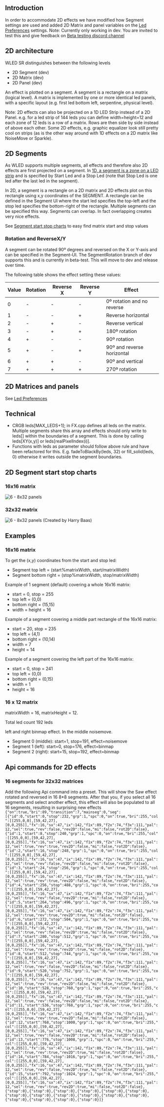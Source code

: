## Introduction

In order to accommodate 2D effects we have modified how Segment settings are used and added 2D Matrix and panel variables on the [Led Preferences](https://github.com/atuline/WLED/wiki/LED-Preferences) settings.
Note: Currently only working in dev. You are invited to test this and give feedback on [Beta testing discord channel](https://discord.com/channels/700041398778331156/700701772838207640)

## 2D architecture

WLED SR distinguishes between the following levels
* 2D Segment (dev)
* 2D Matrix (dev)
* 2D Panel (dev)

An effect is plotted on a segment. A segment is a rectangle on a matrix (logical level). A matrix is implemented by one or more identical led panels,  with a specific layout (e.g. first led bottom left, serpentine, physical level).

Note: 2D effects can also be projected on a 1D LED Strip instead of a 2D Panel. e.g. for a led strip of 144 leds you can define width=height=12 and each zone of 12 leds is a row of a matrix. Rows are then side by side instead of above each other. Some 2D effects, e.g. graphic equalizer look still pretty cool on strips (as is the other way around with 1D effects on a 2D matrix like NoiseMove or Sparkle).

## 2D Segments
As WLED supports multiple segments, all effects and therefore also 2D effects are first projected on a segment. In [1D, a segment is a zone on a LED strip](https://github.com/Aircoookie/WLED/wiki/Segments) and is specified by Start Led and a Stop Led (note that Stop Led is one led after the last led in the segment).

In 2D, a segment is a rectangle on a 2D matrix and 2D effects plot on this rectangle using x,y coordinates of the SEGMENT.
A rectangle can be defined in the Segment UI where the start led specifies the top-left and the stop led specifies the bottom-right of the rectangle.
Multiple segments can be specified this way. Segments can overlap. In fact overlapping creates very nice effects.

See [Segment start stop charts](https://github.com/atuline/WLED/wiki/2D-Support#2d-segment-start-stop-charts) to easy find matrix start and stop values

### Rotation and ReverseX/Y
A segment can be rotated 90º degrees and reversed on the X or Y-axis and can be specified in the Segment-UI. The SegmentRotation branch of dev supports this and is currently in beta-test. This will move to dev and release over time.

The following table shows the effect setting these values:

Value | Rotation | Reverse X | Reverse Y| Effect
|---|---|---|---|---|
0|-|-|-|0º rotation and no reverse
1|-|-|+|Reverse horizontal
2|-|+|-|Reverse vertical
3|-|+|+|180º rotation
4|+|-|-|90º rotation
5|+|-|+|90º and reverse horizontal
6|+|+|-|90º and vertical
7|+|+|+|270º rotation

## 2D Matrices and panels

See [Led Preferences](https://github.com/atuline/WLED/wiki/LED-Preferences)

## Technical

* CRGB leds[MAX_LEDS+1]; in FX.cpp defines all leds on the matrix. Multiple segments share this array and effects should only write to leds[] within the boundaries of a segment. This is done by calling leds[XY(x,y)] or leds[realPixelIndex(i)].
* Functions with leds as parameter should follow above rule and have been refactored for this. E.g. fadeToBlackBy(leds, 32) or fill_solid(leds, 0) otherwise it writes outside the segment boundaries. 

## 2D Segment start stop charts
### 16x16 matrix
![6 - 8x32 panels](https://github.com/atuline/WLED/blob/assets/media/2Dsegmentstartstop1616.png?raw=true)

### 32x32 matrix
![6 - 8x32 panels](https://github.com/atuline/WLED/blob/assets/media/2Dsegmentstartstop3232.png?raw=true)
(Created by Harry Baas)

## Examples

### 16x16 matrix
To get the (x,y) coordinates from the start and stop led:
* Segment top left = (start%matrixWidth, start/matrixWidth)
* Segment bottom right = (stop%matrixWidth, stop/matrixWidth)

Example of 1 segment (default) covering a whole 16x16 matrix:
* start = 0, stop = 255
* top left = (0,0)
* bottom right = (15,15)
* width = height = 16

Example of a segment covering a middle part rectangle of the 16x16 matrix:
* start = 20, stop = 235
* top left = (4,1)
* bottom right = (10,14)
* width = 7
* height = 14

Example of a segment covering the left part of the 16x16 matrix:
* start = 0, stop = 241
* top left = (0,0)
* bottom right = (0,15)
* width = 1
* height = 16

### 16 x 12 matrix

matrixWidth = 16, matrixHeight = 12.

Total led count 192 leds

left and right binmap effect. In the middle noisemove.

* Segment 0 (middle): start=1, stop=191, effect=noisemove
* Segment 1 (left): start=0, stop=176, effect=binmap
* Segment 2 (right): start=15, stop=192, effect=binmap

## Api commands for 2D effects
### 16 segments for 32x32 matrices
Add the following Api command into a preset. This will show the Saw effect rotated and reversed in 16 8*8 segments. After that you, if you select all 16 segments and select another effect, this effect will also be populated to all 16 segments, resulting in surprising new effects
`{"on":true,"bri":89,"transition":7,"mainseg":0,"seg":[{"id":0,"start":0,"stop":232,"grp":1,"spc":0,"on":true,"bri":255,"col":[[255,0,0],[59,42,27],[0,0,255]],"fx":16,"sx":47,"ix":142,"f1x":89,"f2x":74,"f3x":111,"pal":12,"sel":true,"rev":false,"rev2D":false,"mi":false,"rot2D":false},{"id":1,"start":8,"stop":240,"grp":1,"spc":0,"on":true,"bri":255,"col":[[255,0,0],[59,42,27],[0,0,255]],"fx":16,"sx":47,"ix":142,"f1x":89,"f2x":74,"f3x":111,"pal":12,"sel":true,"rev":true,"rev2D":false,"mi":false,"rot2D":false},{"id":2,"start":16,"stop":248,"grp":1,"spc":0,"on":true,"bri":255,"col":[[255,0,0],[59,42,27],[0,0,255]],"fx":16,"sx":47,"ix":142,"f1x":89,"f2x":74,"f3x":111,"pal":12,"sel":true,"rev":false,"rev2D":false,"mi":false,"rot2D":false},{"id":3,"start":24,"stop":256,"grp":1,"spc":0,"on":true,"bri":255,"col":[[255,0,0],[59,42,27],[0,0,255]],"fx":16,"sx":47,"ix":142,"f1x":89,"f2x":74,"f3x":111,"pal":12,"sel":true,"rev":true,"rev2D":false,"mi":false,"rot2D":false},{"id":4,"start":256,"stop":488,"grp":1,"spc":0,"on":true,"bri":255,"col":[[255,0,0],[59,42,27],[0,0,255]],"fx":16,"sx":47,"ix":142,"f1x":89,"f2x":74,"f3x":111,"pal":12,"sel":true,"rev":false,"rev2D":true,"mi":false,"rot2D":false},{"id":5,"start":264,"stop":496,"grp":1,"spc":0,"on":true,"bri":255,"col":[[255,0,0],[59,42,27],[0,0,255]],"fx":16,"sx":47,"ix":142,"f1x":89,"f2x":74,"f3x":111,"pal":12,"sel":true,"rev":true,"rev2D":true,"mi":false,"rot2D":false},{"id":6,"start":272,"stop":504,"grp":1,"spc":0,"on":true,"bri":255,"col":[[255,0,0],[59,42,27],[0,0,255]],"fx":16,"sx":47,"ix":142,"f1x":89,"f2x":74,"f3x":111,"pal":12,"sel":true,"rev":false,"rev2D":true,"mi":false,"rot2D":false},{"id":7,"start":280,"stop":512,"grp":1,"spc":0,"on":true,"bri":255,"col":[[255,0,0],[59,42,27],[0,0,255]],"fx":16,"sx":47,"ix":142,"f1x":89,"f2x":74,"f3x":111,"pal":12,"sel":true,"rev":true,"rev2D":true,"mi":false,"rot2D":false},{"id":8,"start":512,"stop":744,"grp":1,"spc":0,"on":true,"bri":255,"col":[[255,0,0],[59,42,27],[0,0,255]],"fx":16,"sx":47,"ix":142,"f1x":89,"f2x":74,"f3x":111,"pal":12,"sel":true,"rev":false,"rev2D":false,"mi":false,"rot2D":false},{"id":9,"start":520,"stop":752,"grp":1,"spc":0,"on":true,"bri":255,"col":[[255,0,0],[59,42,27],[0,0,255]],"fx":16,"sx":47,"ix":142,"f1x":89,"f2x":74,"f3x":111,"pal":12,"sel":true,"rev":true,"rev2D":false,"mi":false,"rot2D":false},{"id":10,"start":528,"stop":760,"grp":1,"spc":0,"on":true,"bri":255,"col":[[255,0,0],[59,42,27],[0,0,255]],"fx":16,"sx":47,"ix":142,"f1x":89,"f2x":74,"f3x":111,"pal":12,"sel":true,"rev":false,"rev2D":false,"mi":false,"rot2D":false},{"id":11,"start":536,"stop":768,"grp":1,"spc":0,"on":true,"bri":255,"col":[[255,0,0],[59,42,27],[0,0,255]],"fx":16,"sx":47,"ix":142,"f1x":89,"f2x":74,"f3x":111,"pal":12,"sel":true,"rev":true,"rev2D":false,"mi":false,"rot2D":false},{"id":12,"start":768,"stop":1000,"grp":1,"spc":0,"on":true,"bri":255,"col":[[255,0,0],[59,42,27],[0,0,255]],"fx":16,"sx":47,"ix":142,"f1x":89,"f2x":74,"f3x":111,"pal":12,"sel":true,"rev":false,"rev2D":true,"mi":false,"rot2D":false},{"id":13,"start":776,"stop":1008,"grp":1,"spc":0,"on":true,"bri":255,"col":[[255,0,0],[59,42,27],[0,0,255]],"fx":16,"sx":47,"ix":142,"f1x":89,"f2x":74,"f3x":111,"pal":12,"sel":true,"rev":true,"rev2D":true,"mi":false,"rot2D":false},{"id":14,"start":784,"stop":1016,"grp":1,"spc":0,"on":true,"bri":255,"col":[[255,0,0],[59,42,27],[0,0,255]],"fx":16,"sx":47,"ix":142,"f1x":89,"f2x":74,"f3x":111,"pal":12,"sel":true,"rev":false,"rev2D":true,"mi":false,"rot2D":false},{"id":15,"start":792,"stop":1024,"grp":1,"spc":0,"on":true,"bri":255,"col":[[255,0,0],[59,42,27],[0,0,255]],"fx":16,"sx":47,"ix":142,"f1x":89,"f2x":74,"f3x":111,"pal":12,"sel":true,"rev":true,"rev2D":true,"mi":false,"rot2D":false},{"stop":0},{"stop":0},{"stop":0},{"stop":0},{"stop":0},{"stop":0},{"stop":0},{"stop":0},{"stop":0},{"stop":0},{"stop":0},{"stop":0},{"stop":0},{"stop":0},{"stop":0},{"stop":0}]}`
